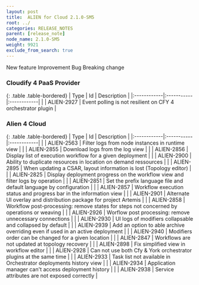 ```yaml
---
layout: post
title:  ALIEN for Cloud 2.1.0-SM5
root: ../
categories: RELEASE_NOTES
parent: [release_note]
node_name: 2.1.0-SM5
weight: 9921
exclude_from_search: true
---
```





<i class="fa fa-plus text-success"></i> New feature <i class="fa fa-level-up text-primary"></i> Improvement  <i class="fa fa-bug text-danger"></i> Bug <i class="fa fa-exclamation-triangle text-warning"></i> Breaking change


### Cloudify 4 PaaS Provider



  {: .table .table-bordered}
  | Type        | Id         | Description |
  |:------------|:-----------|:------------|
        |  <i class="fa fa-bug text-danger"></i> | ALIEN-2927 | Event polling is not resilient on CFY 4 orchestrator plugin  |



### Alien 4 Cloud



  {: .table .table-bordered}
  | Type        | Id         | Description |
  |:------------|:-----------|:------------|
  |  <i class="fa fa-plus text-success"></i> | ALIEN-2563 | Filter logs from node instances in runtime view  |
  |  <i class="fa fa-plus text-success"></i> | ALIEN-2855 | Download logs from the log view  |
  |  <i class="fa fa-plus text-success"></i> | ALIEN-2856 | Display list of execution workflow for a given deployment  |
    |  <i class="fa fa-level-up text-primary"></i> | ALIEN-2900 | Ability to duplicate resources in location on demand ressources  |
    |  <i class="fa fa-bug text-danger"></i> | ALIEN-2895 | When updating a CSAR, layout information is lost (Topology editor)  |  
    |  <i class="fa fa-plus text-success"></i> | ALIEN-2825 | Display deployment progress on the workflow view and filter logs by operation  |
    |  <i class="fa fa-plus text-success"></i> | ALIEN-2851 | Set the prefix language file and default language by configuration  |
    |  <i class="fa fa-plus text-success"></i> | ALIEN-2857 | Workflow execution status and progress bar in the information view  |
    |  <i class="fa fa-plus text-success"></i> | ALIEN-2901 | Alternate UI overlay and distribution package for project Artemis  |
      |  <i class="fa fa-level-up text-primary"></i> | ALIEN-2858 | Workflow post-processing: remove states for steps not concerned by operations or weaving  |
    |  <i class="fa fa-level-up text-primary"></i> | ALIEN-2926 | Worflow post processing: remove unnecessary connections  |
    |  <i class="fa fa-level-up text-primary"></i> | ALIEN-2930 | UI logs of modifiers collapsable and collapsed by default  |
    |  <i class="fa fa-level-up text-primary"></i> | ALIEN-2939 | Add an option to able archive overriding even if used in an active deployment  |
    |  <i class="fa fa-level-up text-primary"></i> | ALIEN-2940 | Modifiers order can be changed for a given location  |
      |  <i class="fa fa-bug text-danger"></i> | ALIEN-2847 | Workflows are not updated at topology recovery  |
    |  <i class="fa fa-bug text-danger"></i> | ALIEN-2898 | Fix simplified view in workflow editor  |
    |  <i class="fa fa-bug text-danger"></i> | ALIEN-2928 | Can not use both Cfy & York orchestrator plugins at the same time  |
    |  <i class="fa fa-bug text-danger"></i> | ALIEN-2933 | Task list not available in Orchestrator deployments history view  |
    |  <i class="fa fa-bug text-danger"></i> | ALIEN-2934 | Application manager can't access deployment history  |
    |  <i class="fa fa-bug text-danger"></i> | ALIEN-2938 | Service attributes are not exposed correctly  |
